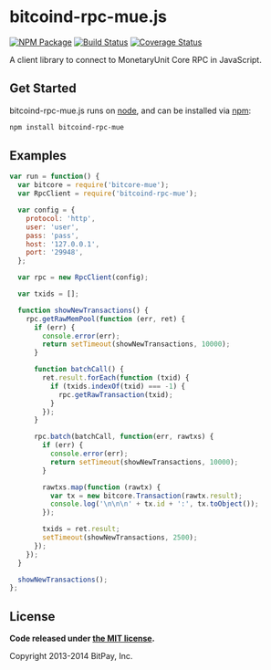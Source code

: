 bitcoind-rpc-mue.js
===============

[![NPM Package](https://img.shields.io/npm/v/bitcoind-rpc-mue.svg?style=flat-square)](https://www.npmjs.org/package/bitcoind-rpc-mue)
[![Build Status](https://img.shields.io/travis/muecoin/bitcoind-rpc-mue.svg?branch=master&style=flat-square)](https://travis-ci.org/muecoin/bitcoind-rpc-mue)
[![Coverage Status](https://img.shields.io/coveralls/muecoin/bitcoind-rpc-mue.svg?style=flat-square)](https://coveralls.io/r/muecoin/bitcoind-rpc-mue?branch=master)

A client library to connect to MonetaryUnit Core RPC in JavaScript.

## Get Started

bitcoind-rpc-mue.js runs on [node](http://nodejs.org/), and can be installed via [npm](https://npmjs.org/):

```bash
npm install bitcoind-rpc-mue
```

## Examples 

```javascript
var run = function() {
  var bitcore = require('bitcore-mue');
  var RpcClient = require('bitcoind-rpc-mue');

  var config = {
    protocol: 'http',
    user: 'user',
    pass: 'pass',
    host: '127.0.0.1',
    port: '29948',
  };

  var rpc = new RpcClient(config);

  var txids = [];

  function showNewTransactions() {
    rpc.getRawMemPool(function (err, ret) {
      if (err) {
        console.error(err);
        return setTimeout(showNewTransactions, 10000);
      }

      function batchCall() {
        ret.result.forEach(function (txid) {
          if (txids.indexOf(txid) === -1) {
            rpc.getRawTransaction(txid);
          }
        });
      }

      rpc.batch(batchCall, function(err, rawtxs) {
        if (err) {
          console.error(err);
          return setTimeout(showNewTransactions, 10000);
        }

        rawtxs.map(function (rawtx) {
          var tx = new bitcore.Transaction(rawtx.result);
          console.log('\n\n\n' + tx.id + ':', tx.toObject());
        });

        txids = ret.result;
        setTimeout(showNewTransactions, 2500);
      });
    });
  }

  showNewTransactions();
};
```

## License

**Code released under [the MIT license](https://github.com/bitpay/bitcore/blob/master/LICENSE).**

Copyright 2013-2014 BitPay, Inc.
